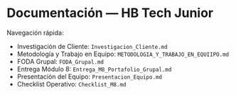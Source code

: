 # Documentación — HB Tech Junior

Navegación rápida:
- Investigación de Cliente: `Investigacion_Cliente.md`
- Metodología y Trabajo en Equipo: `METODOLOGIA_Y_TRABAJO_EN_EQUIIPO.md`
- FODA Grupal: `FODA_Grupal.md`
- Entrega Módulo 8: `Entrega_M8_Portafolio_Grupal.md`
- Presentación del Equipo: `Presentacion_Equipo.md`
- Checklist Operativo: `Checklist_M8.md`

